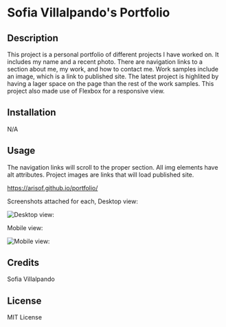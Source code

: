 # Sofia Villalpando's Portfolio

## Description

This project is a personal portfolio of different projects I have worked on. It includes my name and a recent photo. There are navigation links to a section about me, my work, and how to contact me. Work samples include an image, which is a link to published site. The latest project is highlited by having a lager space on the page than the rest of the work samples. This project also made use of Flexbox for a responsive view. 

## Installation

N/A

## Usage

The navigation links will scroll to the proper section. All img elements have alt attributes. Project images are links that will load published site.

https://arisof.github.io/portfolio/

 Screenshots attached for each, Desktop view:

![Desktop view:](./assets/images/prjScreenshot.png)

Mobile view:

![Mobile view:](./assets/images/mobilePrjScreenshot.png)


## Credits

Sofia Villalpando

## License

MIT License
